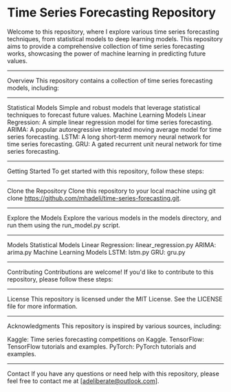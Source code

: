 Time Series Forecasting Repository
=====================================

Welcome to this repository, where I explore various time series forecasting techniques, from statistical models to deep learning models. This repository aims to provide a comprehensive collection of time series forecasting works, showcasing the power of machine learning in predicting future values.

---
Overview
This repository contains a collection of time series forecasting models, including:

---
Statistical Models
Simple and robust models that leverage statistical techniques to forecast future values.
Machine Learning Models
Linear Regression: A simple linear regression model for time series forecasting.
ARIMA: A popular autoregressive integrated moving average model for time series forecasting.
LSTM: A long short-term memory neural network for time series forecasting.
GRU: A gated recurrent unit neural network for time series forecasting.

---
Getting Started
To get started with this repository, follow these steps:

---
Clone the Repository
Clone this repository to your local machine using git clone https://github.com/mhadeli/time-series-forecasting.git.

---
Explore the Models
Explore the various models in the models directory, and run them using the run_model.py script.

---
Models
Statistical Models
Linear Regression: linear_regression.py
ARIMA: arima.py
Machine Learning Models
LSTM: lstm.py
GRU: gru.py

---
Contributing
Contributions are welcome! If you'd like to contribute to this repository, please follow these steps:

---
License
This repository is licensed under the MIT License. See the LICENSE file for more information.

---
Acknowledgments
This repository is inspired by various sources, including:

Kaggle: Time series forecasting competitions on Kaggle.
TensorFlow: TensorFlow tutorials and examples.
PyTorch: PyTorch tutorials and examples.

---
Contact
If you have any questions or need help with this repository, please feel free to contact me at [adeliberate@outlook.com].
